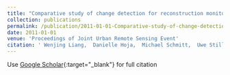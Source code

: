 ```yaml
---
title: "Comparative study of change detection for reconstruction monitoring based on very high resolution optical data"
collection: publications
permalink: /publication/2011-01-01-Comparative-study-of-change-detection-for-reconstruction-monitoring-based-on-very-high-resolution-optical-data
date: 2011-01-01
venue: 'Proceedings of Joint Urban Remote Sensing Event'
citation: ' Wenjing Liang,  Danielle Hoja,  Michael Schmitt,  Uwe Stilla, &quot;Comparative study of change detection for reconstruction monitoring based on very high resolution optical data.&quot; Proceedings of Joint Urban Remote Sensing Event, 2011.'
---
```

Use [Google Scholar](https://scholar.google.com/scholar?q=Comparative+study+of+change+detection+for+reconstruction+monitoring+based+on+very+high+resolution+optical+data){:target="_blank"} for full citation